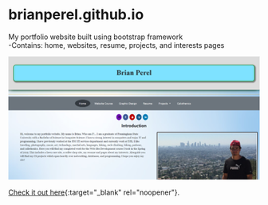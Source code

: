 # brianperel.github.io 

My portfolio website built using bootstrap framework<br> 
-Contains: home, websites, resume, projects, and interests pages<br> 

![Picture](images/Screenshots/main.PNG)

[Check it out here](https://brianperel.github.io/){:target="_blank" rel="noopener"}.
